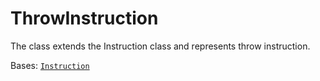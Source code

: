 # ThrowInstruction

The class extends the Instruction class and represents throw instruction.



Bases: [`Instruction`](instruction/)
